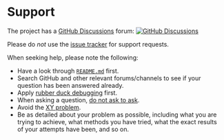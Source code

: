 # Support

The project has a [GitHub Discussions](https://docs.github.com/en/discussions) forum:
[![GitHub Discussions](https://img.shields.io/github/discussions/alexrp/system-terminal)](https://github.com/alexrp/system-terminal/discussions)

Please do *not* use the
[issue tracker](https://github.com/alexrp/system-terminal/issues) for support
requests.

When seeking help, please note the following:

* Have a look through [`README.md`](README.md) first.
* Search GitHub and other relevant forums/channels to see if your question has
  been answered already.
* Apply [rubber duck debugging](https://rubberduckdebugging.com) first.
* When asking a question, [do not ask to ask](https://dontasktoask.com).
* Avoid the [XY problem](https://xyproblem.info).
* Be as detailed about your problem as possible, including what you are trying
  to achieve, what methods you have tried, what the exact results of your
  attempts have been, and so on.
